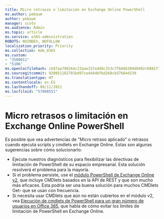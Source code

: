 ```yaml
---
title: Micro retrasos o limitación en Exchange Online PowerShell
ms.author: pebaum
author: pebaum
manager: scotv
ms.audience: Admin
ms.topic: article
ms.service: o365-administration
ROBOTS: NOINDEX, NOFOLLOW
localization_priority: Priority
ms.collection: Adm_O365
ms.custom:
- "3500011"
- "5106"
ms.openlocfilehash: cb97aa790264c23aae15fed49c353c7fb0d6209d9492c6881f1b1091fe80d7b8
ms.sourcegitcommit: 920051182781bd97ce4d4d6fbd268cb37b84d239
ms.translationtype: HT
ms.contentlocale: es-ES
ms.lasthandoff: 08/11/2021
ms.locfileid: "57868551"
---
```

# <a name="micro-delays-or-throttling-in-exchange-online-powershell"></a>Micro retrasos o limitación en Exchange Online PowerShell

Es posible que vea advertencias de "Micro retraso aplicado" o retrasos cuando ejecuta scripts y cmdlets en Exchange Online. Estas son algunas sugerencias sobre cómo solucionarlo:

- Ejecute nuestros diagnósticos para flexibilizar las directivas de limitación de PowerShell de su espacio empresarial. Esta solución resolverá el problema para la mayoría.
- Si el problema persiste, use el [módulo PowerShell de Exchange Online v2](https://docs.microsoft.com/powershell/exchange/exchange-online/exchange-online-powershell-v2/exchange-online-powershell-v2?view=exchange-ps&preserve-view=true), que incluye CMDlets basados en la API de REST y que son mucho más eficaces. Esta podría ser una buena solución para muchos CMDlets Get- que se usan con frecuencia.
- Si necesita usar CMDlets que aún no están cubiertos en el módulo v2, vea [Ejecución de cmdlets de PowerShell para un gran número de usuarios en Office 365](https://techcommunity.microsoft.com/t5/exchange-team-blog/updated-running-powershell-cmdlets-for-large-numbers-of-users-in/ba-p/1000628#), que habla de cómo evitar los límites de limitación de PowerShell en Exchange Online.
